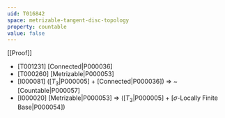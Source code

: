 ```yaml
---
uid: T016842
space: metrizable-tangent-disc-topology
property: countable
value: false
---
```

[[Proof]]

* [T001231] [Connected|P000036]
* [T000260] [Metrizable|P000053]
* [I000081] ([$T_3$|P000005] + [Connected|P000036]) => ~[Countable|P000057]
* [I000020] [Metrizable|P000053] => ([$T_3$|P000005] + [$\sigma$-Locally Finite Base|P000054])

